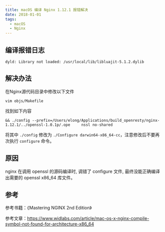 ```yaml
---
title: macOS 编译 Nginx 1.12.1 报错解决
date: 2018-01-01
tags:
  - macOS
  - Nginx
---
```



## 编译报错日志

```
dyld: Library not loaded: /usr/local/lib/libluajit-5.1.2.dylib
```

## 解决办法

在Nginx源代码目录中修改以下文件

```
vim objs/Makefile
```

找到如下内容

```
&& ./config --prefix=/Users/elong/Applications/build_openresty/nginx-1.12.1/../openssl-1.0.1p/.ope     nssl no-shared
```

将其中 `./config` 修改为 `./Configure darwin64-x86_64-cc`，注意修改后不要再次执行 `configure` 命令。

## 原因

nginx 在调用 openssl 的源码编译时, 调错了 configure 文件, 最终没能正确编译出需要的 openssl x86_64 库文件。

## 参考

参考书籍：《Mastering NGINX 2nd Edition》

参考文章：https://www.widlabs.com/article/mac-os-x-nginx-compile-symbol-not-found-for-architecture-x86_64
